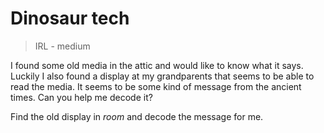 # Dinosaur tech

> IRL - medium

I found some old media in the attic and would like to know what it says.
Luckily I also found a display at my grandparents that seems to be able to read the media.
It seems to be some kind of message from the ancient times.
Can you help me decode it?

Find the old display in _room_ and decode the message for me.

